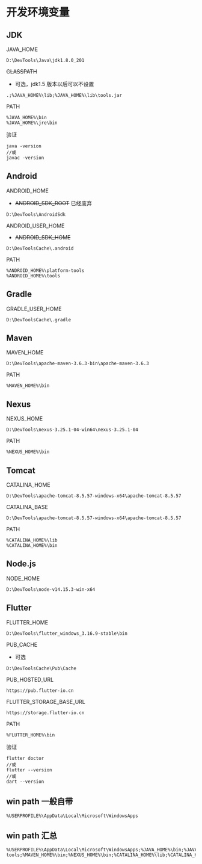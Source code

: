 # 开发环境变量

## JDK

JAVA_HOME

```
D:\DevTools\Java\jdk1.8.0_201
```


~~CLASSPATH~~
- 可选，jdk1.5 版本以后可以不设置
```
.;%JAVA_HOME%\lib;%JAVA_HOME%\lib\tools.jar
```

PATH

```
%JAVA_HOME%\bin
%JAVA_HOME%\jre\bin
```

验证

```
java -version
//或 
javac -version
```


## Android

ANDROID_HOME
- ~~ANDROID_SDK_ROOT~~ 已经废弃  

```
D:\DevTools\AndroidSdk
```

ANDROID_USER_HOME
- ~~ANDROID_SDK_HOME~~
```
D:\DevToolsCache\.android
```

PATH

```
%ANDROID_HOME%\platform-tools
%ANDROID_HOME%\tools
```



## Gradle

GRADLE_USER_HOME

```
D:\DevToolsCache\.gradle
```



## Maven

MAVEN_HOME

```
D:\DevTools\apache-maven-3.6.3-bin\apache-maven-3.6.3
```

PATH

```
%MAVEN_HOME%\bin
```



## Nexus

NEXUS_HOME

```
D:\DevTools\nexus-3.25.1-04-win64\nexus-3.25.1-04
```

PATH

```
%NEXUS_HOME%\bin
```



## Tomcat

CATALINA_HOME

```
D:\DevTools\apache-tomcat-8.5.57-windows-x64\apache-tomcat-8.5.57
```

CATALINA_BASE

```
D:\DevTools\apache-tomcat-8.5.57-windows-x64\apache-tomcat-8.5.57
```

PATH

```
%CATALINA_HOME%\lib
%CATALINA_HOME%\bin
```



## Node.js

NODE_HOME

```
D:\DevTools\node-v14.15.3-win-x64
```


## Flutter

FLUTTER_HOME

```
D:\DevTools\flutter_windows_3.16.9-stable\bin
```


PUB_CACHE
- 可选
```
D:\DevToolsCache\Pub\Cache
```


PUB_HOSTED_URL
```
https://pub.flutter-io.cn
```


FLUTTER_STORAGE_BASE_URL
```
https://storage.flutter-io.cn
```


PATH

```
%FLUTTER_HOME%\bin
```

验证
```
flutter doctor
//或
flutter --version
//或 
dart --version
```






## win path 一般自带

```
%USERPROFILE%\AppData\Local\Microsoft\WindowsApps
```

## win path 汇总

```
%USERPROFILE%\AppData\Local\Microsoft\WindowsApps;%JAVA_HOME%\bin;%JAVA_HOME%\jre\bin;%ANDROID_HOME%\tools;%ANDROID_HOME%\platform-tools;%MAVEN_HOME%\bin;%NEXUS_HOME%\bin;%CATALINA_HOME%\lib;%CATALINA_HOME%\bin;%NODE_HOME%;%NODE_HOME%\node_global;
```

